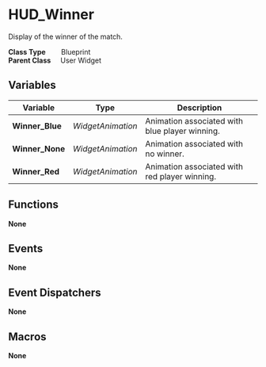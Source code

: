 # HUD_Winner
Display of the winner of the match.  

**Class Type**&nbsp; &nbsp; &nbsp; &nbsp; Blueprint  
**Parent Class** &nbsp; &nbsp; User Widget  

## Variables
|Variable       |Type               |Description                                    |
|---------------|-------------------|-----------------------------------------------|
|**Winner_Blue**|*WidgetAnimation*  |Animation associated with blue player winning. |
|**Winner_None**|*WidgetAnimation*  |Animation associated with no winner.           |
|**Winner_Red** |*WidgetAnimation*  |Animation associated with red player winning.  |

## Functions
**None**

## Events
**None**

## Event Dispatchers
**None**

## Macros
**None**